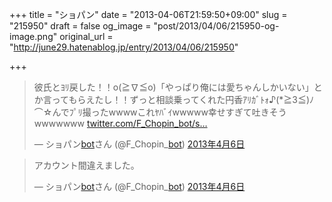 +++
title = "ショパン"
date = "2013-04-06T21:59:50+09:00"
slug = "215950"
draft = false
og_image = "post/2013/04/06/215950-og-image.png"
original_url = "http://june29.hatenablog.jp/entry/2013/04/06/215950"

+++

<p></p>
<blockquote class="twitter-tweet" lang="ja">
<p>彼氏とﾖﾘ戻した！！o(≧∇≦o)「やっぱり俺には愛ちゃんしかいない」とか言ってもらえたし！！ずっと相談乗ってくれた円香ｱﾘｶﾞﾄｫ♪(*≧3≦)ﾉ⌒☆んでﾌﾟﾘ撮ったwwwwこれﾔﾊﾞｲwwwww幸せすぎて吐きそうwwwwwww <a href="http://t.co/MJAuVIbwkK" title="http://twitter.com/F_Chopin_bot/status/320451574449180673/photo/1">twitter.com/F_Chopin_bot/s…</a></p>— ショパン<a class="keyword" href="http://d.hatena.ne.jp/keyword/bot">bot</a>さん (@F_Chopin_<a class="keyword" href="http://d.hatena.ne.jp/keyword/bot">bot</a>) <a href="https://twitter.com/F_Chopin_bot/status/320451574449180673">2013年4月6日</a>
</blockquote>
<script async src="//platform.twitter.com/widgets.js" charset="utf-8"></script><p></p>
<blockquote class="twitter-tweet" lang="ja">
<p>アカウント間違えました。</p>— ショパン<a class="keyword" href="http://d.hatena.ne.jp/keyword/bot">bot</a>さん (@F_Chopin_<a class="keyword" href="http://d.hatena.ne.jp/keyword/bot">bot</a>) <a href="https://twitter.com/F_Chopin_bot/status/320451865441628160">2013年4月6日</a>
</blockquote>
<script async src="//platform.twitter.com/widgets.js" charset="utf-8"></script>